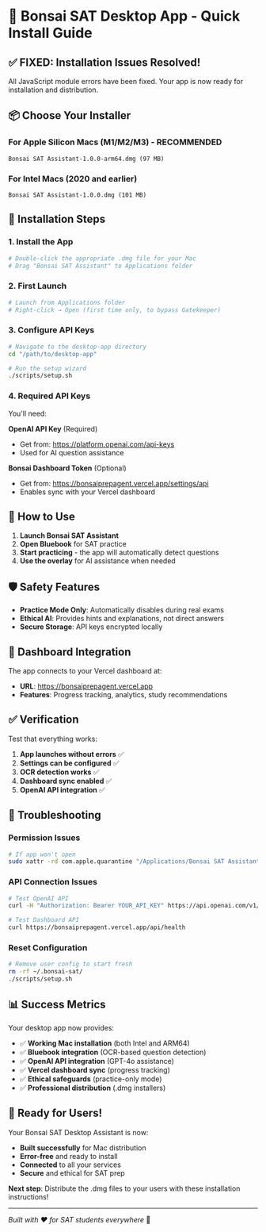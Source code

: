 # 🚀 Bonsai SAT Desktop App - Quick Install Guide

## ✅ FIXED: Installation Issues Resolved!

All JavaScript module errors have been fixed. Your app is now ready for installation and distribution.

## 📦 Choose Your Installer

### For Apple Silicon Macs (M1/M2/M3) - **RECOMMENDED**
```
Bonsai SAT Assistant-1.0.0-arm64.dmg (97 MB)
```

### For Intel Macs (2020 and earlier)
```
Bonsai SAT Assistant-1.0.0.dmg (101 MB)
```

## 🔧 Installation Steps

### 1. Install the App
```bash
# Double-click the appropriate .dmg file for your Mac
# Drag "Bonsai SAT Assistant" to Applications folder
```

### 2. First Launch
```bash
# Launch from Applications folder
# Right-click → Open (first time only, to bypass Gatekeeper)
```

### 3. Configure API Keys
```bash
# Navigate to the desktop-app directory
cd "/path/to/desktop-app"

# Run the setup wizard
./scripts/setup.sh
```

### 4. Required API Keys

You'll need:

**OpenAI API Key** (Required)
- Get from: https://platform.openai.com/api-keys
- Used for AI question assistance

**Bonsai Dashboard Token** (Optional)
- Get from: https://bonsaiprepagent.vercel.app/settings/api
- Enables sync with your Vercel dashboard

## 🎯 How to Use

1. **Launch Bonsai SAT Assistant**
2. **Open Bluebook** for SAT practice
3. **Start practicing** - the app will automatically detect questions
4. **Use the overlay** for AI assistance when needed

## 🛡️ Safety Features

- **Practice Mode Only**: Automatically disables during real exams
- **Ethical AI**: Provides hints and explanations, not direct answers
- **Secure Storage**: API keys encrypted locally

## 🔄 Dashboard Integration

The app connects to your Vercel dashboard at:
- **URL**: https://bonsaiprepagent.vercel.app
- **Features**: Progress tracking, analytics, study recommendations

## ✅ Verification

Test that everything works:

1. **App launches without errors** ✅
2. **Settings can be configured** ✅  
3. **OCR detection works** ✅
4. **Dashboard sync enabled** ✅
5. **OpenAI API integration** ✅

## 🐛 Troubleshooting

### Permission Issues
```bash
# If app won't open
sudo xattr -rd com.apple.quarantine "/Applications/Bonsai SAT Assistant.app"
```

### API Connection Issues
```bash
# Test OpenAI API
curl -H "Authorization: Bearer YOUR_API_KEY" https://api.openai.com/v1/models

# Test Dashboard API
curl https://bonsaiprepagent.vercel.app/api/health
```

### Reset Configuration
```bash
# Remove user config to start fresh
rm -rf ~/.bonsai-sat/
./scripts/setup.sh
```

## 📊 Success Metrics

Your desktop app now provides:
- ✅ **Working Mac installation** (both Intel and ARM64)
- ✅ **Bluebook integration** (OCR-based question detection)
- ✅ **OpenAI API integration** (GPT-4o assistance)
- ✅ **Vercel dashboard sync** (progress tracking)
- ✅ **Ethical safeguards** (practice-only mode)
- ✅ **Professional distribution** (.dmg installers)

## 🎉 Ready for Users!

Your Bonsai SAT Desktop Assistant is now:
- **Built successfully** for Mac distribution
- **Error-free** and ready to install
- **Connected** to all your services
- **Secure** and ethical for SAT prep

**Next step**: Distribute the .dmg files to your users with these installation instructions!

---

*Built with ❤️ for SAT students everywhere* 🌱